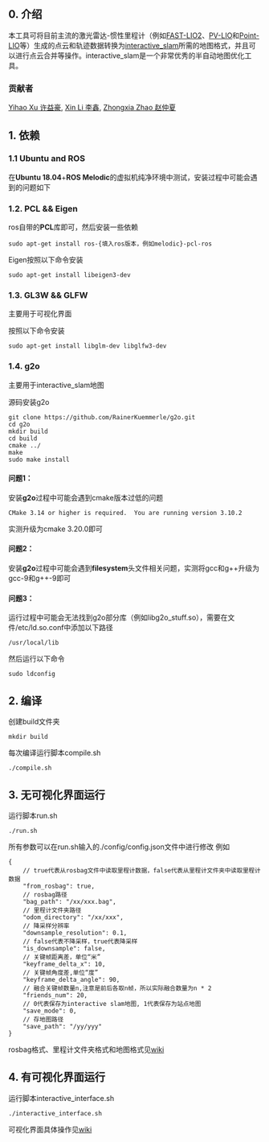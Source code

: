 ## 0. 介绍

本工具可将目前主流的激光雷达-惯性里程计（例如[FAST-LIO2](https://github.com/hku-mars/FAST_LIO)、[PV-LIO](https://github.com/HViktorTsoi/PV-LIO)和[Point-LIO](https://github.com/hku-mars/Point-LIO.git)等）生成的点云和轨迹数据转换为[interactive_slam](https://github.com/koide3/interactive_slam)所需的地图格式，并且可以进行点云合并等操作。interactive_slam是一个非常优秀的半自动地图优化工具。

### 贡献者
[Yihao Xu 许益豪](https://github.com/liaraaaaaaa), [Xin Li 李鑫](https://github.com/carlos-lee123), [Zhongxia Zhao 赵仲夏](https://github.com/xiaranqing)

## 1. 依赖
### 1.1 **Ubuntu** and **ROS**
在**Ubuntu 18.04**+**ROS Melodic**的虚拟机纯净环境中测试，安装过程中可能会遇到的问题如下

### 1.2. **PCL && Eigen**
ros自带的**PCL**库即可，然后安装一些依赖
```
sudo apt-get install ros-{填入ros版本，例如melodic}-pcl-ros 
```
Eigen按照以下命令安装
```
sudo apt-get install libeigen3-dev
```

### 1.3. **GL3W && GLFW**
主要用于可视化界面

按照以下命令安装
```
sudo apt-get install libglm-dev libglfw3-dev
```
### 1.4. **g2o**
主要用于interactive_slam地图

源码安装g2o
```
git clone https://github.com/RainerKuemmerle/g2o.git
cd g2o
mkdir build 
cd build
cmake ../
make
sudo make install
```

#### 问题1：
安装**g2o**过程中可能会遇到cmake版本过低的问题
```
CMake 3.14 or higher is required.  You are running version 3.10.2
```
实测升级为cmake 3.20.0即可
#### 问题2：
安装**g2o**过程中可能会遇到**filesystem**头文件相关问题，实测将gcc和g++升级为gcc-9和g++-9即可
#### 问题3：
运行过程中可能会无法找到g2o部分库（例如libg2o_stuff.so），需要在文件/etc/ld.so.conf中添加以下路径
```
/usr/local/lib
```
然后运行以下命令
```
sudo ldconfig
```

## 2. 编译
创建build文件夹
```
mkdir build
```
每次编译运行脚本compile.sh
```
./compile.sh
```
## 3. 无可视化界面运行
运行脚本run.sh
```
./run.sh
```
所有参数可以在run.sh输入的./config/config.json文件中进行修改
例如
```
{
    // true代表从rosbag文件中读取里程计数据，false代表从里程计文件夹中读取里程计数据
    "from_rosbag": true,
    // rosbag路径
    "bag_path": "/xx/xxx.bag",
    // 里程计文件夹路径
    "odom_directory": "/xx/xxx",
    // 降采样分辨率
    "downsample_resolution": 0.1,
    // false代表不降采样，true代表降采样
    "is_downsample": false,
    // 关键帧距离差，单位“米”
    "keyframe_delta_x": 10,
    // 关键帧角度差,单位“度”
    "keyframe_delta_angle": 90,
    // 融合关键帧数量n,注意是前后各取n帧，所以实际融合数量为n * 2
    "friends_num": 20,
    // 0代表保存为interactive slam地图, 1代表保存为站点地图
    "save_mode": 0,
    // 存地图路径
    "save_path": "/yy/yyy"
}
```
rosbag格式、里程计文件夹格式和地图格式见[wiki](https://github.com/deepglint/LIO2InteractiveSLAM/wiki/LIO2InteractiveSLAM-Guide)

## 4. 有可视化界面运行
运行脚本interactive_interface.sh
```
./interactive_interface.sh
```
可视化界面具体操作见[wiki](https://github.com/deepglint/LIO2InteractiveSLAM/wiki/LIO2InteractiveSLAM-Guide)
